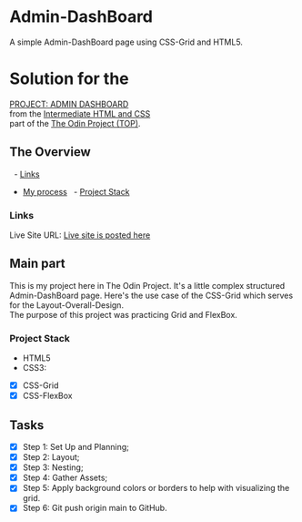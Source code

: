 # Admin-DashBoard
A simple Admin-DashBoard page using CSS-Grid and HTML5.

# Solution for the 
[PROJECT: ADMIN DASHBOARD](https://www.theodinproject.com/paths/full-stack-javascript/courses/intermediate-html-and-css/lessons/admin-dashboard)<br>
from the [Intermediate HTML and CSS](https://www.theodinproject.com/paths/full-stack-javascript/courses/intermediate-html-and-css#intermediate-html-concepts)<br>
part of the [The Odin Project (TOP)](https://www.theodinproject.com/).

## The Overview
  - [Links](#links)
- [My process](#main-part)
  - [Project Stack](#project-stack)

### Links
Live Site URL: [Live site is posted here](futureURL)

## Main part
This is my project here in The Odin Project. It's a little complex structured Admin-DashBoard page. Here's the use case of the CSS-Grid which serves for the Layout-Overall-Design.<br> 
The purpose of this project was practicing Grid and FlexBox.

### Project Stack
- HTML5
- CSS3:
- [x] CSS-Grid
- [x] CSS-FlexBox

## Tasks
- [x] Step 1: Set Up and Planning;
- [x] Step 2: Layout;
- [x] Step 3: Nesting;
- [x] Step 4: Gather Assets;
- [x] Step 5: Apply background colors or borders to help with visualizing the grid.
- [x] Step 6: Git push origin main to GitHub.
